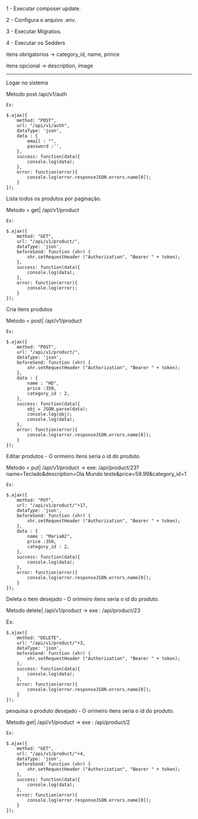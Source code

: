 1 - Executar composer update.

2 - Configura o arquivo .env.

3 - Executar Migratios.

4 - Executar os Sedders

itens obrigatorios	-> category_id, name, prince

itens opcional		-> description, image

---------------------------------------------------------------------------------------------------------------------------

Logar no sistema

Metodo post /api/v1/auth

    Ex:
    
    $.ajax({
        method: "POST",
        url: "/api/v1/auth",
        dataType: 'json',
        data : {
            email : "",
            password :'',            
        },
        success: function(data){
            console.log(data);                    
        },
        error: function(error){                    
            console.log(error.responseJSON.errors.name[0]);
        }
    });

Lista todos os produtos por paginação.

Metodo = get|	/api/v1/product

    Ex:
    
	$.ajax({
        method: "GET",
        url: "/api/v1/product/",
        dataType: 'json',
        beforeSend: function (xhr) {
            xhr.setRequestHeader ("Authorization", "Bearer " + token);
        },
        success: function(data){
            console.log(data);                    
        },
        error: function(error){                    
            console.log(error);
        }
    });

Cria itens produtos

Metodo = post|	/api/v1/product

    Ex:
    
	$.ajax({
        method: "POST",
        url: "/api/v1/product/",
        dataType: 'json',
        beforeSend: function (xhr) {
            xhr.setRequestHeader ("Authorization", "Bearer " + token);
        },
        data : {
            name : "HD",
            price :350,
            category_id : 2,
        },
        success: function(data){
            obj = JSON.parse(data);
            console.log(obj);
            console.log(data);                    
        },
        error: function(error){                    
            console.log(error.responseJSON.errors.name[0]);
        }
    });

Editar produtos - O orimeiro itens seria o id do produto.

Metodo = put|	/api/v1/product -> exe: /api/product/23?name=Teclado&description=Ola Mundo teste&price=59.99&category_id=1
    
    Ex:
    
	$.ajax({
        method: "PUT",
        url: "/api/v1/product/"+17,
        dataType: 'json',
        beforeSend: function (xhr) {
            xhr.setRequestHeader ("Authorization", "Bearer " + token);
        },
        data : {
            name : "Maria02",
            price :350,
            category_id : 2,
        },
        success: function(data){
            console.log(data);                    
        },
        error: function(error){                    
            console.log(error.responseJSON.errors.name[0]);
        }
    });

Deleta o item desejado - O orimeiro itens seria o id do produto.

Metodo delete|	/api/v1/product -> exe : /api/product/23 
   
   Ex:
    
 	$.ajax({
        method: "DELETE",
        url: "/api/v1/product/"+3,
        dataType: 'json',
        beforeSend: function (xhr) {
            xhr.setRequestHeader ("Authorization", "Bearer " + token);
        },
        success: function(data){
            console.log(data);                    
        },
        error: function(error){                    
            console.log(error.responseJSON.errors.name[0]);
        }
    });

pesquisa o produto desejado - O orimeiro itens seria o id do produto.

Metodo get|	/api/v1/product -> exe : /api/product/2 
    
    Ex:
    
	$.ajax({
        method: "GET",
        url: "/api/v1/product/"+4,
        dataType: 'json',
        beforeSend: function (xhr) {
            xhr.setRequestHeader ("Authorization", "Bearer " + token);
        },
        success: function(data){
            console.log(data);                    
        },
        error: function(error){                    
            console.log(error.responseJSON.errors.name[0]);
        }
    });	
    
